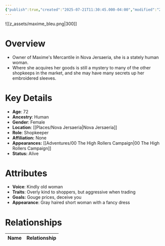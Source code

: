 ```yaml
---
{"publish":true,"created":"2025-07-21T11:30:45.000-04:00","modified":"2025-10-22T08:56:32.018-04:00","published":"2025-10-22T08:56:32.018-04:00","cssclasses":"","Age":"72","Ancestry":"Human","Gender":"Female","Location":["[[Nova Jersaeria]]"],"Role":["Shopkeeper"],"Affiliation":["None"],"Appearances":["[[00 The High Rollers Campaign]]"],"Status":"Alive","Authors":["Jordan"]}
---
```


![[z_assets/maxime_bleu.png|300]]

# Overview
- Owner of Maxime's Mercantile in Nova Jersaeria, she is a stately human woman.
- Where she acquires her goods is still a mystery to many of the other shopkeeps in the market, and she may have many secrets up her embroidered sleeves.

# Key Details
- **Age**: 72
- **Ancestry**: Human
- **Gender**: Female
- **Location**: [[Places/Nova Jersaeria\|Nova Jersaeria]]
- **Role**: Shopkeeper
- **Affiliation:** None
- **Appearances:** [[Adventures/00 The High Rollers Campaign\|00 The High Rollers Campaign]]
- **Status:** Alive

# Attributes
- **Voice**: Kindly old woman
- **Traits**: Overly kind to shoppers, but aggressive when trading
- **Goals:** Gouge prices, deceive you
- **Appearance**: Gray haired short woman with a fancy dress

# Relationships

| Name  | Relationship |
| ----- | ------------ |
